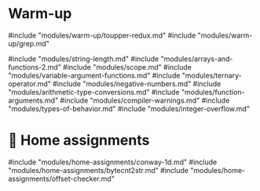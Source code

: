 # Warm-up
#include "modules/warm-up/toupper-redux.md"
#include "modules/warm-up/grep.md"

#include "modules/string-length.md"
#include "modules/arrays-and-functions-2.md"
#include "modules/scope.md"
#include "modules/variable-argument-functions.md"
#include "modules/ternary-operator.md"
#include "modules/negative-numbers.md"
#include "modules/arithmetic-type-conversions.md"
#include "modules/function-arguments.md"
#include "modules/compiler-warnings.md"
#include "modules/types-of-behavior.md"
#include "modules/integer-overflow.md"

# :wrench: Home assignments

#include "modules/home-assignments/conway-1d.md"
#include "modules/home-assignments/bytecnt2str.md"
#include "modules/home-assignments/offset-checker.md"
